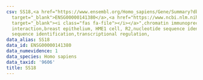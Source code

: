 ```yaml
---
csv: SS18,<a href="https://www.ensembl.org/Homo_sapiens/Gene/Summary?db=core;g=ENSG00000141380"
  target="_blank">ENSG00000141380</a>,<a href="https://www.ncbi.nlm.nih.gov/pubmed/22863008"
  target="_blank"><i class="fas fa-file"></i></a>",chromatin immunoprecipitation assay,direct
  interaction,breast epithelium, HME1 cell, R2,nucleotide sequence identification,nucleotide
  sequence identification,transcriptional regulation,
data_alias: SS18
data_id: ENSG00000141380
data_numevidence: 1
data_species: Homo sapiens
data_taxid: '9606'
title: SS18
---
```

